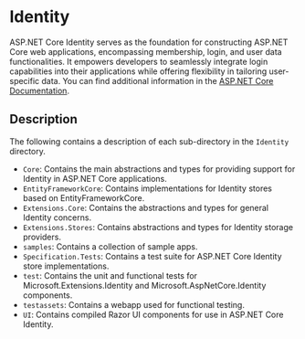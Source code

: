 # Identity

ASP.NET Core Identity serves as the foundation for constructing ASP.NET Core web applications, encompassing membership, login, and user data functionalities. It empowers developers to seamlessly integrate login capabilities into their applications while offering flexibility in tailoring user-specific data. You can find additional information in the [ASP.NET Core Documentation](https://learn.microsoft.com/aspnet/core/security/authentication/identity).

## Description

The following contains a description of each sub-directory in the `Identity` directory.

* `Core`: Contains the main abstractions and types for providing support for Identity in ASP.NET Core applications.
* `EntityFrameworkCore`: Contains implementations for Identity stores based on EntityFrameworkCore.
* `Extensions.Core`: Contains the abstractions and types for general Identity concerns.
* `Extensions.Stores`: Contains abstractions and types for Identity storage providers.
* `samples`: Contains a collection of sample apps.
* `Specification.Tests`: Contains a test suite for ASP.NET Core Identity store implementations.
* `test`: Contains the unit and functional tests for Microsoft.Extensions.Identity and Microsoft.AspNetCore.Identity components.
* `testassets`: Contains a webapp used for functional testing.
* `UI`: Contains compiled Razor UI components for use in ASP.NET Core Identity.
